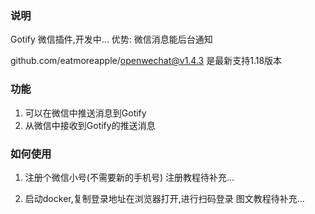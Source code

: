 ### 说明

Gotify 微信插件,开发中...
优势: 微信消息能后台通知

github.com/eatmoreapple/openwechat@v1.4.3 是最新支持1.18版本


### 功能
1. 可以在微信中推送消息到Gotify
2. 从微信中接收到Gotify的推送消息


### 如何使用
1. 注册个微信小号(不需要新的手机号)
注册教程待补充...

2. 启动docker,复制登录地址在浏览器打开,进行扫码登录
图文教程待补充...